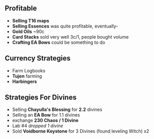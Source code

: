 ## Profitable
- **Selling T16 maps**
- **Selling Essences** was quite profitable, eventually- 
- **Gold Oils** ~90c
- **Card Stacks** sold very well 3c/1, people bought volume
- **Crafting EA Bows** could be something to do

## Currency Strategies
- Farm Logbooks
- **Tujen** farming
- **Harbingers** 

## Strategies For Divines
- Selling **Chayulla's Blessing** for **2.2** divines
- Selling an **EA Bow** for 1.1 divines
- exchange **230 Chaos / 1 Divine**
- Lab #4 *dropped 1 divine*
- Sold **Voidborne Keystone** for 3 Divines (found leveling Witch) x2 